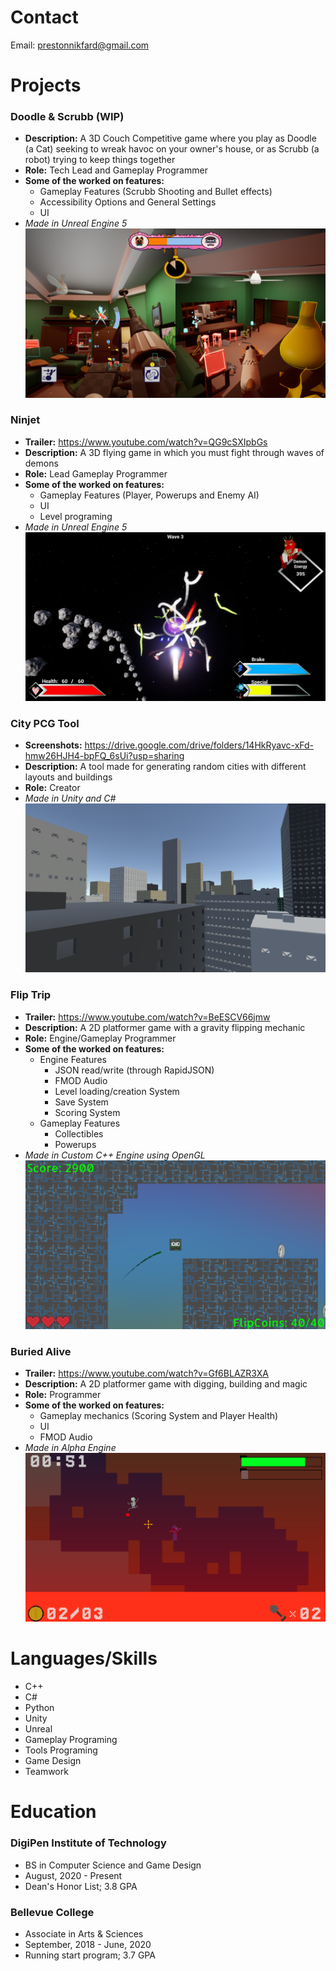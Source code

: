 # Contact
Email: prestonnikfard@gmail.com

# Projects
### Doodle & Scrubb (WIP)
  * **Description:** A 3D Couch Competitive game where you play as Doodle (a Cat) seeking to wreak havoc on your owner's house, or as Scrubb (a robot) trying to keep things together
  * **Role:** Tech Lead and Gameplay Programmer
  * **Some of the worked on features:**
    * Gameplay Features (Scrubb Shooting and Bullet effects) 
    * Accessibility Options and General Settings
    * UI
  * *Made in Unreal Engine 5*
![Doodle & Scrubb Gameplay (WIP)](https://github.com/preston-n/Projects/blob/main/Screenshots/Doodle%26Scrubb/Doodle%26Scrubb3.png?raw=true)
    
### Ninjet
  * **Trailer:** https://www.youtube.com/watch?v=QG9cSXIpbGs 
  * **Description:** A 3D flying game in which you must fight through waves of demons
  * **Role:** Lead Gameplay Programmer
  * **Some of the worked on features:**
    * Gameplay Features (Player, Powerups and Enemy AI)
    * UI
    * Level programing
  * *Made in Unreal Engine 5*  
![Ninjet Gameplay](https://github.com/preston-n/Projects/blob/main/Screenshots/Ninjet/Ninjet1.png?raw=true)

### City PCG Tool
  * **Screenshots:**  https://drive.google.com/drive/folders/14HkRyavc-xFd-hmw26HJH4-bpFQ_6sUi?usp=sharing
  * **Description:** A tool made for generating random cities with different layouts and buildings
  * **Role:** Creator
  * *Made in Unity and C#*  
![Picture of Generated City](https://github.com/preston-n/Projects/blob/main/Screenshots/CityPCG/City3.png?raw=true)

### Flip Trip
  * **Trailer:**  https://www.youtube.com/watch?v=BeESCV66jmw
  * **Description:** A 2D platformer game with a gravity flipping mechanic
  * **Role:** Engine/Gameplay Programmer
  * **Some of the worked on features:**
    * Engine Features 
      * JSON read/write (through RapidJSON)
      * FMOD Audio
      * Level loading/creation System
      * Save System
      * Scoring System
    * Gameplay Features
      * Collectibles
      * Powerups
  * *Made in Custom C++ Engine using OpenGL*
![Flip Trip Gameplay](https://github.com/preston-n/Projects/blob/main/Screenshots/FlipTrip/FlipTrip1.png?raw=true)

### Buried Alive
  * **Trailer:**  https://www.youtube.com/watch?v=Gf6BLAZR3XA
  * **Description:** A 2D platformer game with digging, building and magic
  * **Role:** Programmer
  * **Some of the worked on features:**
    * Gameplay mechanics (Scoring System and Player Health)
    * UI
    * FMOD Audio
  * *Made in Alpha Engine*  
![Buried Alive Gameplay](https://github.com/preston-n/Projects/blob/main/Screenshots/BuriedAlive/BuriedAlive4.png?raw=true)

# Languages/Skills
- C++
- C#
- Python
- Unity
- Unreal
- Gameplay Programing
- Tools Programing 
- Game Design
- Teamwork
  
# Education 
### DigiPen Institute of Technology
  * BS in Computer Science and Game Design	
  * August, 2020 - Present
  * Dean's Honor List; 3.8 GPA

### Bellevue College 	
  * Associate in Arts & Sciences		
  * September, 2018 - June, 2020 
  * Running start program; 3.7 GPA 
